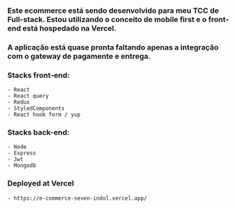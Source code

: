 ### Este ecommerce está sendo desenvolvido para meu TCC de Full-stack. Estou utilizando o conceito de mobile first e o front-end está hospedado na Vercel. 

### A aplicação está quase pronta faltando apenas a integração com o gateway de pagamente e entrega.

### Stacks front-end:
    - React
    - React query
    - Redux
    - StyledComponents
    - React hook form / yup

### Stacks back-end:
    - Node
    - Express
    - Jwt
    - Mongodb

### Deployed at Vercel
    - https://e-commerce-seven-indol.vercel.app/
